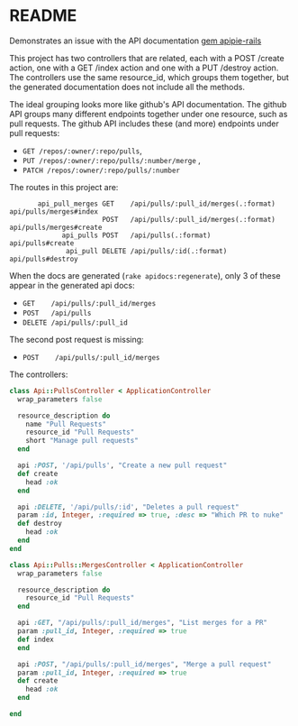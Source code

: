 # README
Demonstrates an issue with the API documentation [gem apipie-rails](https://github.com/Apipie/apipie-rails)

This project has two controllers that are related, each with a POST /create action,
one with a GET /index action and one with a PUT /destroy action.  The controllers
use the same resource_id, which groups them together, but the generated documentation
does not include all the methods.

The ideal grouping looks more like github's API documentation. The github API
groups many different endpoints together under one resource, such as pull requests.
The github API includes these (and more) endpoints under pull requests:

- `GET /repos/:owner/:repo/pulls`,
- `PUT /repos/:owner/:repo/pulls/:number/merge` ,
- `PATCH /repos/:owner/:repo/pulls/:number`

The routes in this project are:

```
       api_pull_merges GET    /api/pulls/:pull_id/merges(.:format)                 api/pulls/merges#index
                       POST   /api/pulls/:pull_id/merges(.:format)                 api/pulls/merges#create
             api_pulls POST   /api/pulls(.:format)                                 api/pulls#create
              api_pull DELETE /api/pulls/:id(.:format)                             api/pulls#destroy
```

When the docs are generated (`rake apidocs:regenerate`), only 3 of these appear
in the generated api docs:

-  `GET    /api/pulls/:pull_id/merges`
-  `POST   /api/pulls`
-  `DELETE /api/pulls/:pull_id`

The second post request is missing:

-  `POST    /api/pulls/:pull_id/merges`

The controllers:

```ruby
class Api::PullsController < ApplicationController
  wrap_parameters false

  resource_description do
    name "Pull Requests"
    resource_id "Pull Requests"
    short "Manage pull requests"
  end

  api :POST, '/api/pulls', "Create a new pull request"
  def create
    head :ok
  end

  api :DELETE, '/api/pulls/:id', "Deletes a pull request"
  param :id, Integer, :required => true, :desc => "Which PR to nuke"
  def destroy
    head :ok
  end
end

```


```ruby
class Api::Pulls::MergesController < ApplicationController
  wrap_parameters false

  resource_description do
    resource_id "Pull Requests"
  end

  api :GET, "/api/pulls/:pull_id/merges", "List merges for a PR"
  param :pull_id, Integer, :required => true
  def index
  end

  api :POST, "/api/pulls/:pull_id/merges", "Merge a pull request"
  param :pull_id, Integer, :required => true
  def create
    head :ok
  end

end

```

